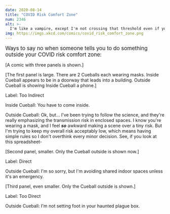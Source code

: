 ```yaml
---
date: 2020-08-14
title: "COVID Risk Comfort Zone"
num: 2346
alt: >-
  I'm like a vampire, except I'm not crossing that threshold even if you invite me.
img: https://imgs.xkcd.com/comics/covid_risk_comfort_zone.png
---
```

<big>Ways to say no when someone tells you to do something outside your COVID risk comfort zone:</big>

[A comic with three panels is shown.]

[The first panel is large. There are 2 Cueballs each wearing masks. Inside Cueball appears to be in a doorway that leads into a building. Outside Cueball is showing Inside Cueball a phone.]

Label: Too Indirect

Inside Cueball: You have to come inside.

Outside Cueball: Ok, but... I've been trying to follow the science, and they're really emphasizing the transmission risk in enclosed spaces. I know you're wearing a mask, and I feel ***so*** awkward making a scene over a tiny risk. But I'm trying to keep my overall risk acceptably low, which means having simple rules so I don't overthink every minor decision. See, if you look at this spreadsheet-

[Second panel, smaller. Only the Cueball outside is shown now.]

Label: Direct

Outside Cueball: I'm so sorry, but I'm avoiding shared indoor spaces unless it's an emergency.

[Third panel, even smaller. Only the Cueball outside is shown.]

Label: Too Direct

Outside Cueball: I'm not setting foot in your haunted plague box.